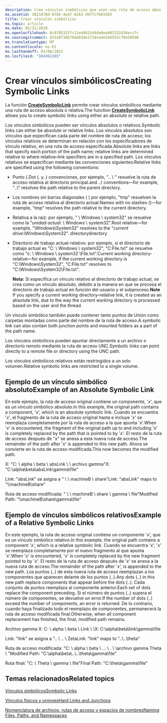 ```yaml
---
description: Cree vínculos simbólicos que usen una ruta de acceso absoluta o relativa mediante la función CreateSymbolicLink.
ms.assetid: 3821478d-87bb-4e47-8263-d977cf665503
title: Crear vínculos simbólicos
ms.topic: article
ms.date: 05/31/2018
ms.openlocfilehash: 8c978532ffc11e44615d4de0ea902152438ecc7c
ms.sourcegitcommit: 831e8f3db78ab820e1710cede244553c70e50500
ms.translationtype: MT
ms.contentlocale: es-ES
ms.lasthandoff: 01/08/2021
ms.locfileid: "104361165"
---
```

# <a name="creating-symbolic-links"></a><span data-ttu-id="bbb63-103">Crear vínculos simbólicos</span><span class="sxs-lookup"><span data-stu-id="bbb63-103">Creating Symbolic Links</span></span>

<span data-ttu-id="bbb63-104">La función [**CreateSymbolicLink**](/windows/desktop/api/WinBase/nf-winbase-createsymboliclinka) permite crear vínculos simbólicos mediante una ruta de acceso absoluta o relativa.</span><span class="sxs-lookup"><span data-stu-id="bbb63-104">The function [**CreateSymbolicLink**](/windows/desktop/api/WinBase/nf-winbase-createsymboliclinka) allows you to create symbolic links using either an absolute or relative path.</span></span>

<span data-ttu-id="bbb63-105">Los vínculos simbólicos pueden ser vínculos absolutos o relativos.</span><span class="sxs-lookup"><span data-stu-id="bbb63-105">Symbolic links can either be absolute or relative links.</span></span> <span data-ttu-id="bbb63-106">Los vínculos absolutos son vínculos que especifican cada parte del nombre de ruta de acceso; los vínculos relativos se determinan en relación con los especificadores de vínculo relativo, en una ruta de acceso especificada.</span><span class="sxs-lookup"><span data-stu-id="bbb63-106">Absolute links are links that specify each portion of the path name; relative links are determined relative to where relative–link specifiers are in a specified path.</span></span> <span data-ttu-id="bbb63-107">Los vínculos relativos se especifican mediante las convenciones siguientes:</span><span class="sxs-lookup"><span data-stu-id="bbb63-107">Relative links are specified using the following conventions:</span></span>

-   <span data-ttu-id="bbb63-108">Punto (.</span><span class="sxs-lookup"><span data-stu-id="bbb63-108">Dot (.</span></span> <span data-ttu-id="bbb63-109">y..) convenciones, por ejemplo, ".. \\ " resuelve la ruta de acceso relativa al directorio principal.</span><span class="sxs-lookup"><span data-stu-id="bbb63-109">and ..) conventions—for example, "..\\" resolves the path relative to the parent directory.</span></span>
-   <span data-ttu-id="bbb63-110">Los nombres sin barras diagonales ( \) por ejemplo, "tmp" resuelven la ruta de acceso relativa al directorio actual.</span><span class="sxs-lookup"><span data-stu-id="bbb63-110">Names with no slashes (\)—for example, "tmp" resolves the path relative to the current directory.</span></span>
-   <span data-ttu-id="bbb63-111">Relativa a la raíz: por ejemplo, " \\ Windows \\ system32" se resuelve como la "*unidad actual*: \\ Windows \\ system32".</span><span class="sxs-lookup"><span data-stu-id="bbb63-111">Root relative—for example, "\\Windows\\System32" resolves to the "*current drive*:\\Windows\\System32".</span></span> <span data-ttu-id="bbb63-112">directory</span><span class="sxs-lookup"><span data-stu-id="bbb63-112">directory</span></span>
-   <span data-ttu-id="bbb63-113">Directorio de trabajo actual-relativo: por ejemplo, si el directorio de trabajo actual es "C: \\ Windows \\ system32", "C:File.txt" se resuelve como "c: \\ Windows \\ system32 \\File.txt".</span><span class="sxs-lookup"><span data-stu-id="bbb63-113">Current working directory-relative—for example, if the current working directory is "C:\\Windows\\System32", "C:File.txt" resolves to "C:\\Windows\\System32\\File.txt".</span></span>

    <span data-ttu-id="bbb63-114">**Nota:**  Si especifica un vínculo relativo al directorio de trabajo actual, se crea como un vínculo absoluto, debido a la manera en que se procesa el directorio de trabajo actual en función del usuario y el subproceso.</span><span class="sxs-lookup"><span data-stu-id="bbb63-114">**Note**  If you specify a current working directory–relative link, it is created as an absolute link, due to the way the current working directory is processed based on the user and the thread.</span></span>

<span data-ttu-id="bbb63-115">Un vínculo simbólico también puede contener tanto puntos de Unión como carpetas montadas como parte del nombre de la ruta de acceso.</span><span class="sxs-lookup"><span data-stu-id="bbb63-115">A symbolic link can also contain both junction points and mounted folders as a part of the path name.</span></span>

<span data-ttu-id="bbb63-116">Los vínculos simbólicos pueden apuntar directamente a un archivo o directorio remoto mediante la ruta de acceso UNC.</span><span class="sxs-lookup"><span data-stu-id="bbb63-116">Symbolic links can point directly to a remote file or directory using the UNC path.</span></span>

<span data-ttu-id="bbb63-117">Los vínculos simbólicos relativos están restringidos a un solo volumen.</span><span class="sxs-lookup"><span data-stu-id="bbb63-117">Relative symbolic links are restricted to a single volume.</span></span>

## <a name="example-of-an-absolute-symbolic-link"></a><span data-ttu-id="bbb63-118">Ejemplo de un vínculo simbólico absoluto</span><span class="sxs-lookup"><span data-stu-id="bbb63-118">Example of an Absolute Symbolic Link</span></span>

<span data-ttu-id="bbb63-119">En este ejemplo, la ruta de acceso original contiene un componente, '*x*', que es un vínculo simbólico absoluto.</span><span class="sxs-lookup"><span data-stu-id="bbb63-119">In this example, the original path contains a component, '*x*', which is an absolute symbolic link.</span></span> <span data-ttu-id="bbb63-120">Cuando se encuentra '*x*', el fragmento de la ruta de acceso original hasta e incluye '*x*' se reemplaza completamente por la ruta de acceso a la que apunta '*x*'.</span><span class="sxs-lookup"><span data-stu-id="bbb63-120">When '*x*' is encountered, the fragment of the original path up to and including '*x*' is completely replaced by the path that is pointed to by '*x*'.</span></span> <span data-ttu-id="bbb63-121">El resto de la ruta de acceso después de "*x*" se anexa a esta nueva ruta de acceso.</span><span class="sxs-lookup"><span data-stu-id="bbb63-121">The remainder of the path after '*x*' is appended to this new path.</span></span> <span data-ttu-id="bbb63-122">Ahora se convierte en la ruta de acceso modificada.</span><span class="sxs-lookup"><span data-stu-id="bbb63-122">This now becomes the modified path.</span></span>

<span data-ttu-id="bbb63-123">X: "C: \\ alpha \\ beta \\ absLink \\ \\ archivo gamma"</span><span class="sxs-lookup"><span data-stu-id="bbb63-123">X: "C:\\alpha\\beta\\absLink\\gamma\\file"</span></span>

<span data-ttu-id="bbb63-124">Link: "absLink" se asigna a " \\ \\ machineB \\ share"</span><span class="sxs-lookup"><span data-stu-id="bbb63-124">Link: "absLink" maps to "\\\\machineB\\share"</span></span>

<span data-ttu-id="bbb63-125">Ruta de acceso modificada: " \\ \\ machineB \\ share \\ gamma \\ file"</span><span class="sxs-lookup"><span data-stu-id="bbb63-125">Modified Path: "\\\\machineB\\share\\gamma\\file"</span></span>

## <a name="example-of-a-relative-symbolic-links"></a><span data-ttu-id="bbb63-126">Ejemplo de vínculos simbólicos relativos</span><span class="sxs-lookup"><span data-stu-id="bbb63-126">Example of a Relative Symbolic Links</span></span>

<span data-ttu-id="bbb63-127">En este ejemplo, la ruta de acceso original contiene un componente '*x*', que es un vínculo simbólico relativo.</span><span class="sxs-lookup"><span data-stu-id="bbb63-127">In this example, the original path contains a component '*x*', which is a relative symbolic link.</span></span> <span data-ttu-id="bbb63-128">Cuando se encuentra '*x*', '*x*' se reemplaza completamente por el nuevo fragmento al que apunta '*x*'.</span><span class="sxs-lookup"><span data-stu-id="bbb63-128">When '*x*' is encountered, '*x*' is completely replaced by the new fragment pointed to by '*x*'.</span></span> <span data-ttu-id="bbb63-129">El resto de la ruta de acceso después de '*x*' se anexa a la nueva ruta de acceso.</span><span class="sxs-lookup"><span data-stu-id="bbb63-129">The remainder of the path after '*x*', is appended to the new path.</span></span> <span data-ttu-id="bbb63-130">Los puntos (..) de esta nueva ruta de acceso reemplazan a los componentes que aparecen delante de los puntos (..).</span><span class="sxs-lookup"><span data-stu-id="bbb63-130">Any dots (..) in this new path replace components that appear before the dots (..).</span></span> <span data-ttu-id="bbb63-131">Cada conjunto de puntos reemplaza al componente anterior.</span><span class="sxs-lookup"><span data-stu-id="bbb63-131">Each set of dots replace the component preceding.</span></span> <span data-ttu-id="bbb63-132">Si el número de puntos (..) supera el número de componentes, se devuelve un error.</span><span class="sxs-lookup"><span data-stu-id="bbb63-132">If the number of dots (..) exceed the number of components, an error is returned.</span></span> <span data-ttu-id="bbb63-133">De lo contrario, cuando haya finalizado todo el reemplazo de componentes, permanecerá la ruta de acceso modificada final.</span><span class="sxs-lookup"><span data-stu-id="bbb63-133">Otherwise, when all component replacement has finished, the final, modified path remains.</span></span>

<span data-ttu-id="bbb63-134">Archivo gamma X: C: \\ alpha \\ beta \\ Link \\ \\</span><span class="sxs-lookup"><span data-stu-id="bbb63-134">X: C:\\alpha\\beta\\link\\gamma\\file</span></span>

<span data-ttu-id="bbb63-135">Link: "link" se asigna a ".. \\ .. \\ Zeta</span><span class="sxs-lookup"><span data-stu-id="bbb63-135">Link: "link" maps to "..\\..\\theta"</span></span>

<span data-ttu-id="bbb63-136">Ruta de acceso modificada: "C: \\ alpha \\ beta \\ ... \\ . \\ \\archivo gamma Theta \\ "</span><span class="sxs-lookup"><span data-stu-id="bbb63-136">Modified Path: "C:\\alpha\\beta\\..\\..\\theta\\gamma\\file"</span></span>

<span data-ttu-id="bbb63-137">Ruta final: "C: \\ Theta \\ gamma \\ file"</span><span class="sxs-lookup"><span data-stu-id="bbb63-137">Final Path: "C:\\theta\\gamma\\file"</span></span>

## <a name="related-topics"></a><span data-ttu-id="bbb63-138">Temas relacionados</span><span class="sxs-lookup"><span data-stu-id="bbb63-138">Related topics</span></span>

<dl> <dt>

[<span data-ttu-id="bbb63-139">Vínculos simbólicos</span><span class="sxs-lookup"><span data-stu-id="bbb63-139">Symbolic Links</span></span>](symbolic-links.md)
</dt> <dt>

[<span data-ttu-id="bbb63-140">Vínculos físicos y uniones</span><span class="sxs-lookup"><span data-stu-id="bbb63-140">Hard Links and Junctions</span></span>](hard-links-and-junctions.md)
</dt> <dt>

[<span data-ttu-id="bbb63-141">Nomenclatura de archivos, rutas de acceso y espacios de nombres</span><span class="sxs-lookup"><span data-stu-id="bbb63-141">Naming Files, Paths, and Namespaces</span></span>](naming-a-file.md)
</dt> </dl>

 

 



